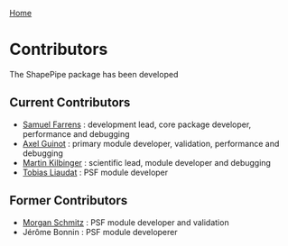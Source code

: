 [Home](./shapepipe.md)

# Contributors

The ShapePipe package has been developed

## Current Contributors

- [Samuel Farrens](https://github.com/sfarrens) : development lead, core package developer, performance and debugging
- [Axel Guinot](https://github.com/aguinot) : primary module developer, validation, performance and debugging
- [Martin Kilbinger](https://github.com/martinkilbinger) : scientific lead, module developer and debugging
- [Tobias Liaudat](https://github.com/tobias-liaudat) : PSF module developer

## Former Contributors

- [Morgan Schmitz](https://github.com/MorganSchmitz) : PSF module developer and validation
- Jérôme Bonnin : PSF module developerer
